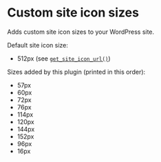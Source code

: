 # Custom site icon sizes

Adds custom site icon sizes to your WordPress site.

Default site icon size:
* 512px (see [`get_site_icon_url()`](https://developer.wordpress.org/reference/functions/get_site_icon_url/))

Sizes added by this plugin (printed in this order):
* 57px
* 60px
* 72px
* 76px
* 114px
* 120px
* 144px
* 152px
* 96px
* 16px
